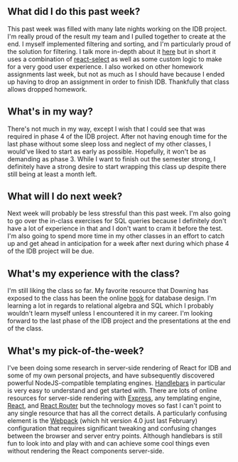## What did I do this past week?
This past week was filled with many late nights working on the IDB project. I'm really proud of the result my team and I pulled together to create at the end. I myself implemented filtering and sorting, and I'm particularly proud of the solution for filtering. I talk more in-depth about it [here](https://cilki.gitbooks.io/report/filtering.html) but in short it uses a combination of [react-select](https://github.com/JedWatson/react-select) as well as some custom logic to make for a very good user experience. I also worked on other homework assignments last week, but not as much as I should have because I ended up having to drop an assignment in order to finish IDB. Thankfully that class allows dropped homework.

## What's in my way?
There's not much in my way, except I wish that I could see that was required in phase 4 of the IDB project. After not having enough time for the last phase without some sleep loss and neglect of my other classes, I would've liked to start as early as possible. Hopefully, it won't be as demanding as phase 3. While I want to finish out the semester strong, I definitely have a strong desire to start wrapping this class up despite there still being at least a month left.

## What will I do next week?
Next week will probably be less stressful than this past week. I'm also going to go over the in-class exercises for SQL queries because I definitely don't have a lot of experience in that and I don't want to cram it before the test. I'm also going to spend more time in my other classes in an effort to catch up and get ahead in anticipation for a week after next during which phase 4 of the IDB project will be due.

## What's my experience with the class?
I'm still liking the class so far. My favorite resource that Downing has exposed to the class has been the online [book](http://www.tomjewett.com/dbdesign/dbdesign.php) for database design. I'm learning a lot in regards to relational algebra and SQL which I probably wouldn't learn myself unless I encountered it in my career. I'm looking forward to the last phase of the IDB project and the presentations at the end of the class.

## What's my pick-of-the-week?
I've been doing some research in server-side rendering of React for IDB and some of my own personal projects, and have subsequently discovered powerful NodeJS-compatible templating engines. [Handlebars](https://handlebarsjs.com/) in particular is very easy to understand and get started with. There are lots of online resources for server-side rendering with [Express](https://expressjs.com/), any templating engine, [React](https://reactjs.org/), and [React Router](https://reacttraining.com/react-router/) but the technology moves so fast I can't point to any single resource that has all the correct details. A particularly confusing element is the [Webpack](https://webpack.js.org/) (which hit version 4.0 just last February) configuration that requires significant tweaking and confusing changes between the browser and server entry points. Although handlebars is still fun to look into and play with and can achieve some cool things even without rendering the React components server-side.
